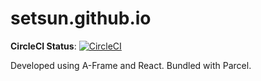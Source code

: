 # setsun.github.io

**CircleCI Status**: [![CircleCI](https://circleci.com/gh/Setsun/setsun.github.io/tree/develop.svg?style=svg)](https://circleci.com/gh/Setsun/setsun.github.io/tree/develop)

Developed using A-Frame and React. Bundled with Parcel.
